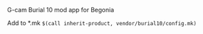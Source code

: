 G-cam Burial 10 mod app for Begonia

Add to *.mk
```$(call inherit-product, vendor/burial10/config.mk)```
